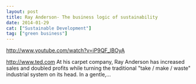 ```yaml
---
layout: post
title: Ray Anderson- The business logic of sustainability
date: 2014-01-29
cat: ["Sustainable Development"]
tag: ["green business"]
---
```


http://www.youtube.com/watch?v=iP9QF_lBOyA  

http://www.ted.com At his carpet company, Ray Anderson has increased sales and doubled profits while turning the traditional "take / make / waste" industrial system on its head. In a gentle,...